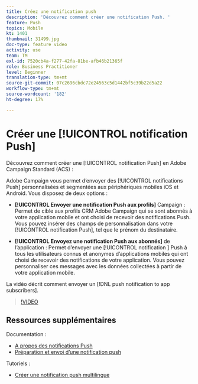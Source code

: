 ```yaml
---
title: Créez une notification push
description: 'Découvrez comment créer une notification Push. '
feature: Push
topics: Mobile
kt: 1401
thumbnail: 31499.jpg
doc-type: feature video
activity: use
team: TM
exl-id: 7520cb4a-f277-42fa-81be-afb46b21365f
role: Business Practitioner
level: Beginner
translation-type: tm+mt
source-git-commit: 07c2696cbdc72e24563c5d1442bf5c39b22d5a22
workflow-type: tm+mt
source-wordcount: '182'
ht-degree: 17%

---
```


# Créer une [!UICONTROL notification Push]

Découvrez comment créer une [!UICONTROL notification Push] en Adobe Campaign Standard (ACS) :

Adobe Campaign vous permet d’envoyer des [!UICONTROL notifications Push] personnalisées et segmentées aux périphériques mobiles iOS et Android. Vous disposez de deux options :

* **[!UICONTROL Envoyer une notification Push aux profils]** Campaign : Permet de cible aux profils CRM Adobe Campaign qui se sont abonnés à votre application mobile et ont choisi de recevoir des notifications Push. Vous pouvez insérer des champs de personnalisation dans votre [!UICONTROL notification Push], tel que le prénom du destinataire.

* **[!UICONTROL Envoyez une notification Push aux abonnés]** de l’application : Permet d’envoyer une  [!UICONTROL notification ] Push à tous les utilisateurs connus et anonymes d’applications mobiles qui ont choisi de recevoir des notifications de votre application. Vous pouvez personnaliser ces messages avec les données collectées à partir de votre application mobile.

La vidéo décrit comment envoyer un [!DNL push notification to app subscribers].

>[!VIDEO](https://video.tv.adobe.com/v/31499?quality=12)

## Ressources supplémentaires

Documentation :

* [A propos des notifications Push](https://docs.adobe.com/content/help/en/campaign-standard/using/communication-channels/push-notifications/about-push-notifications.html)
* [Préparation et envoi d’une notification push](https://docs.adobe.com/content/help/en/campaign-standard/using/communication-channels/push-notifications/preparing-and-sending-a-push-notification.html)

Tutoriels :

* [Créer une notification push multilingue](/help/communication-channels/mobile/push-notifications/creating-multilingual-push-notifications.md)
